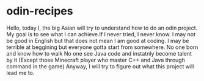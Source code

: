 # odin-recipes
Hello, today I, the big Asian will try to understand how to do an
odin project.
My goal is to see what I can achieve.If I never tried, I never know.
I may not be good in English but that does not mean I am good at coding.
I may be terrible at beggining but everyone gotta start from somewhere.
No one born and know how to walk
No one see Java code and instatnly become talent by it
(Except those Minecraft player who master C++ and Java through command
in the game)
Anyway, I will try to figure out what this project will lead me to.
